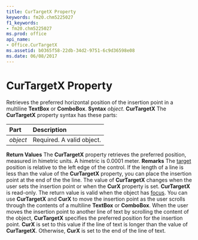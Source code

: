 ```yaml
---
title: CurTargetX Property
keywords: fm20.chm5225027
f1_keywords:
- fm20.chm5225027
ms.prod: office
api_name:
- Office.CurTargetX
ms.assetid: b0365f58-22db-34d2-9751-6c9d36598e08
ms.date: 06/08/2017
---
```



# CurTargetX Property



Retrieves the preferred horizontal position of the insertion point in a multiline  **TextBox** or **ComboBox**.
 **Syntax**
 _object_. **CurTargetX**
The  **CurTargetX** property syntax has these parts:


|**Part**|**Description**|
|:-----|:-----|
| _object_|Required. A valid object.|
 **Return Values**
The  **CurTargetX** property retrieves the preferred position, measured in himetric units. A himetric is 0.0001 meter.
 **Remarks**
The [target](glossary-vba.md) position is relative to the left edge of the control. If the length of a line is less than the value of the **CurTargetX** property, you can place the insertion point at the end of the the line. The value of **CurTargetX** changes when the user sets the insertion point or when the **CurX** property is set. **CurTargetX** is read-only.
The return value is valid when the object has [focus](vbe-glossary.md).
You can use  **CurTargetX** and **CurX** to move the insertion point as the user scrolls through the contents of a multiline **TextBox** or **ComboBox**. When the user moves the insertion point to another line of text by scrolling the content of the object, **CurTargetX** specifies the preferred position for the insertion point. **CurX** is set to this value if the line of text is longer than the value of **CurTargetX**. Otherwise, **CurX** is set to the end of the line of text.

